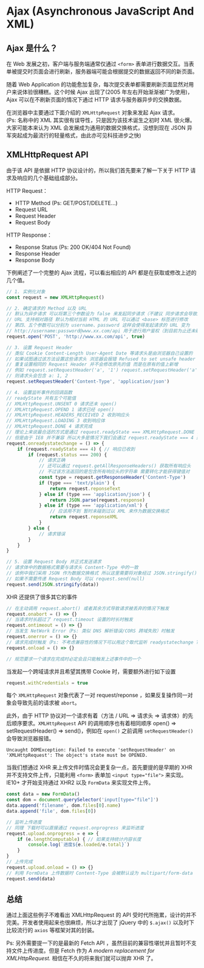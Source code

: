 # Ajax (Asynchronous JavaScript And XML)

## Ajax 是什么？
在 Web 发展之初，客户端与服务端通常仅通过 `<form>` 表单进行数据交互。当表单被提交时页面会进行刷新，服务器端可能会根据提交的数据返回不同的新页面。  

随着 Web Application 的功能愈加复杂，每次提交表单都需要刷新页面显然对用户来说体验很糟糕。这个时候 Ajax 出现了(2005 年左右开始渐渐被广为使用)，Ajax 可以在不刷新页面的情况下通过 HTTP 请求与服务器异步的交换数据。  

在浏览器中主要通过下面介绍的 `XMLHttpRequest` 对象来发起 Ajax 请求。  
(Ps: 名称中的 XML 其实很有误导性，只是因为该技术诞生之初时 XML 很火爆。大家可能本来认为 XML 会发展成为通用的数据交换格式，没想到现在 JSON 异军突起成为最流行的轻量格式，由此亦可见科技进步之快)

## XMLHttpRequest API
由于该 API 是依据 HTTP 协议设计的，所以我们首先要来了解一下关于 HTTP 请求及响应的几个基础组成部分。  

HTTP Request：
* HTTP Method (Ps: GET/POST/DELETE...)
* Request URL
* Request Header
* Request Body

HTTP Response：
* Response Status (Ps: 200 OK/404 Not Found)
* Response Header
* Response Body

下例阐述了一个完整的 Ajax 流程，可以看出相应的 API 都是在获取或修改上述的几个值。
```js
// 1. 实例化对象
const request = new XMLHttpRequest()

// 2. 确定请求的 Method 以及 URL
// 默认为异步请求 可以将第三个参数设为 false 来发起同步请求（不建议 同步请求会导致浏览器阻塞）
// URL 支持相对路径 默认为相对当前 HTML 的 URL 可以通过 <base> 标签进行修改
// 第四、五个参数可以分别为 username、password 这样会使得发起请求的 URL 变为
// http://username:password@www.xx.com/api 用于进行用户鉴权（到目前为止还未碰到过这种形式 感觉应该用不到）
request.open('POST', 'http://www.xx.com/api', true)

// 3. 设置 Request Header
// 类似 Cookie Content-Length User-Agent Date 等请求头是由浏览器自己设置的
// 如果试图通过该方法设置这些请求头 浏览器会报错 Refused to set unsafe header "XXX"
// 重复设置相同的 Request Header 并不会修改原先的值 而是在原有的值上新增
// 例如 request.setRequestHeader('a', '1') request.setRequestHeader('a', '2')
// 则请求头会包含 a: 1, 2
request.setRequestHeader('Content-Type', 'application/json')

// 4. 设置监听事件的回调函数
// readyState 共有五个可能值
// XMLHttpRequest.UNSENT 0 请求还未 open()
// XMLHttpRequest.OPEND 1 请求已经 open()
// XMLHttpRequest.HEADERS_RECEIVED 2 收到响应头
// XMLHttpRequest.LOADING 3 收到响应体
// XMLHttpRequest.DONE 4 请求完成
// 理论上来说最合适的方式是通过 request.readyState === XMLHttpRequest.DONE 来判断请求是否完成
// 但是由于 IE8 并不兼容 所以大多是情况下我们会通过 request.readyState === 4 来判断
request.onreadystatechange = () => {
	if (request.readyState === 4) { // 响应已收到
		if (request.status === 200) {
			// 请求正确
			// 还可以通过 request.getAllResponseHeaders() 获取所有响应头
			// 不过该方法返回的是包含所有响应头的字符串 需要转化才能获得键值对
			const type = request.getResponseHeader('Content-Type')
			if (type === 'text/plain') {
				return request.reponseText
			} else if (type === 'application/json') {
				return JSON.parse(request.response)
			} else if (type === 'application/xml') {
				// 应该用不到 暂时未碰到过以 XML 来作为数据交换格式
				return request.reponseXML
			}
		} else {
			// 请求错误
		}
	}
}

// 5. 设置 Request Body 并正式发送请求
// 请求体中的数据格式需要与请求头 Content-Type 中的一致
// 该例中我们采用 JSON 作为数据交换格式 所以这里需要将对象经过 JSON.stringify() 处理
// 如果不需要传递 Request Body 可以 request.send(null)
request.send(JSON.stringify(data))
```
XHR 还提供了很多其它的事件
```js
// 在主动调用 request.abort() 或者其余方式导致请求被丢弃的情况下触发
request.onabort = () => {}
// 当请求时长超过了 request.timeout 设置的时长时触发
request.ontimeout = () => {}
// 当发生 NetWork Error（Ps: 类似 DNS 解析错误/CORS 跨域失败）时触发
request.onerror = () => {}
// 请求完成时触发（Ps: 不考虑兼容性的情况下可以用这个取代监听 readystatechange ?）
request.onload = () => {}

// 规范要求一个请求在完成时必定会且只能触发上述事件中的一个
```

当发起一个跨域请求并且希望其携带 Cookie 时，需要额外进行如下设置
```js
request.withCredentials = true
```

每个 `XMLHttpRequest` 对象代表了一对 request/reponse ，如果反复操作同一对象会导致先前的请求被 `abort`。  

此外，由于 HTTP 协议对一个请求有着（方法 / URL => 请求头 => 请求体）的先后顺序要求。`XMLHttpRequest` API 的调用顺序也有着相同顺序 open() => setRequestHeader() => send()，例如在 `open()` 之前调用 `setRequestHeader()` 会导致浏览器报错。
```
Uncaught DOMException: Failed to execute 'setRequestHeader' on 'XMLHttpRequest': The object's state must be OPENED.
```

当我们想通过 XHR 来上传文件时情况会更复杂一点，首先要提的是早期的 XHR 并不支持文件上传，只能利用 `<form>` 表单加 `<input type="file">` 来实现。IE10+ 才开始支持通过 XHR2 以及 `FormData` 来实现文件上传。
```js
const data = new FormData()
const dom = document.querySelector('input[type="file"]')
data.append('filename', dom.files[0].name)
data.append('file', dom.files[0])

// 监听上传进度
// 同理 下载时可以直接通过 request.onprogress 来监听进度
request.upload.onprogress = e => {
	if (e.lengthComputable) { // 如果支持统计内容长度
		console.log(`进度${e.loaded/e.total}`)
	}
}
// 上传完成
request.upload.onload = () => {}
// 利用 FormData 上传数据时 Content-Type 会被默认设为 multipart/form-data
request.send(data)
```

## 总结
通过上面这些例子不难看出 XMLHttpRequest 的 API 受时代所拖累，设计的并不完美。开发者使用起来也很麻烦，所以才出现了 jQuery 中的 `$.ajax()` 以及时下比较流行的 `axios` 等框架对其的封装。  

Ps: 另外需要提一下的是最新的 Fetch API ，虽然目前的兼容性堪忧并且暂时不支持文件上传进度。但是 Fetch 作为 *A modern replacement for XMLHttpRequest.* 相信在不久的将来我们就可以抛弃 XHR 了。

